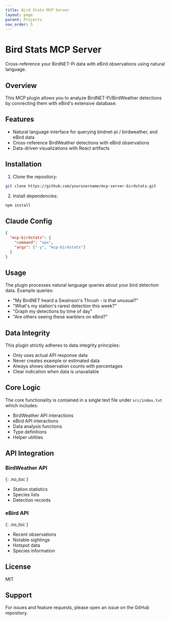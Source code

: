 ```yaml
---
title: Bird Stats MCP Server
layout: page
parent: Projects
nav_order: 5
---
```


# Bird Stats MCP Server

Cross-reference your BirdNET-Pi data with eBird observations using natural language.

## Overview

This MCP plugin allows you to analyze BirdNET-Pi/BirdWeather detections by connecting them with eBird's extensive database. 

## Features

- Natural language interface for querying birdnet-pi / birdweather, and eBird data
- Cross-reference BirdWeather detections with eBird observations
- Data-driven visualizations with React artifacts

## Installation

1. Clone the repository:
```bash
git clone https://github.com/yourusername/mcp-server-birdstats.git
```

2. Install dependencies:
```bash
npm install
```

## Claude Config

```json
{
  "mcp-birdstats": {
    "command": "npx",
    "args": ["-y", "mcp-birdstats"]
  }
}
```

## Usage

The plugin processes natural language queries about your bird detection data. Example queries:

- "My BirdNET heard a Swainson's Thrush - is that unusual?"
- "What's my station's rarest detection this week?"
- "Graph my detections by time of day"
- "Are others seeing these warblers on eBird?"

## Data Integrity

This plugin strictly adheres to data integrity principles:

- Only uses actual API response data
- Never creates example or estimated data
- Always shows observation counts with percentages
- Clear indication when data is unavailable

## Core Logic

The core functionality is contained in a single text file under `src/index.txt` which includes:

- BirdWeather API interactions
- eBird API interactions
- Data analysis functions
- Type definitions
- Helper utilities

## API Integration

### BirdWeather API
{: .no_toc }

- Station statistics
- Species lists
- Detection records

### eBird API
{: .no_toc }

- Recent observations
- Notable sightings
- Hotspot data
- Species information

## License

MIT

## Support

For issues and feature requests, please open an issue on the GitHub repository.
